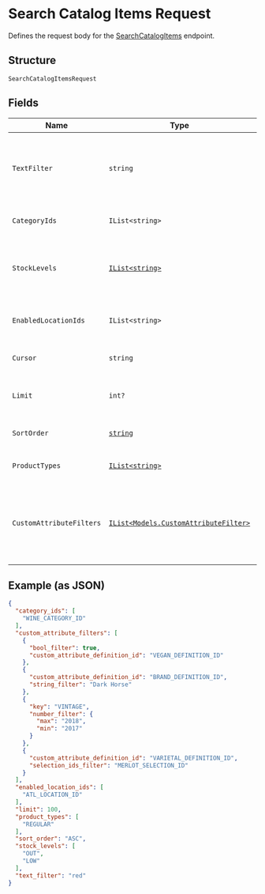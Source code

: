 
# Search Catalog Items Request

Defines the request body for the [SearchCatalogItems](../../doc/api/catalog.md#search-catalog-items) endpoint.

## Structure

`SearchCatalogItemsRequest`

## Fields

| Name | Type | Tags | Description |
|  --- | --- | --- | --- |
| `TextFilter` | `string` | Optional | The text filter expression to return items or item variations containing specified text in<br>the `name`, `description`, or `abbreviation` attribute value of an item, or in<br>the `name`, `sku`, or `upc` attribute value of an item variation. |
| `CategoryIds` | `IList<string>` | Optional | The category id query expression to return items containing the specified category IDs. |
| `StockLevels` | [`IList<string>`](../../doc/models/search-catalog-items-request-stock-level.md) | Optional | The stock-level query expression to return item variations with the specified stock levels.<br>See [SearchCatalogItemsRequestStockLevel](../../#type-searchcatalogitemsrequeststocklevel) for possible values |
| `EnabledLocationIds` | `IList<string>` | Optional | The enabled-location query expression to return items and item variations having specified enabled locations. |
| `Cursor` | `string` | Optional | The pagination token, returned in the previous response, used to fetch the next batch of pending results. |
| `Limit` | `int?` | Optional | The maximum number of results to return per page. The default value is 100.<br>**Constraints**: `<= 100` |
| `SortOrder` | [`string`](../../doc/models/sort-order.md) | Optional | The order (e.g., chronological or alphabetical) in which results from a request are returned. |
| `ProductTypes` | [`IList<string>`](../../doc/models/catalog-item-product-type.md) | Optional | The product types query expression to return items or item variations having the specified product types. |
| `CustomAttributeFilters` | [`IList<Models.CustomAttributeFilter>`](../../doc/models/custom-attribute-filter.md) | Optional | The customer-attribute filter to return items or item variations matching the specified<br>custom attribute expressions. A maximum number of 10 custom attribute expressions are supported in<br>a single call to the [SearchCatalogItems](../../doc/api/catalog.md#search-catalog-items) endpoint. |

## Example (as JSON)

```json
{
  "category_ids": [
    "WINE_CATEGORY_ID"
  ],
  "custom_attribute_filters": [
    {
      "bool_filter": true,
      "custom_attribute_definition_id": "VEGAN_DEFINITION_ID"
    },
    {
      "custom_attribute_definition_id": "BRAND_DEFINITION_ID",
      "string_filter": "Dark Horse"
    },
    {
      "key": "VINTAGE",
      "number_filter": {
        "max": "2018",
        "min": "2017"
      }
    },
    {
      "custom_attribute_definition_id": "VARIETAL_DEFINITION_ID",
      "selection_ids_filter": "MERLOT_SELECTION_ID"
    }
  ],
  "enabled_location_ids": [
    "ATL_LOCATION_ID"
  ],
  "limit": 100,
  "product_types": [
    "REGULAR"
  ],
  "sort_order": "ASC",
  "stock_levels": [
    "OUT",
    "LOW"
  ],
  "text_filter": "red"
}
```

